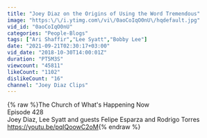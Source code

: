 ```yaml
---
title: "Joey Diaz on the Origins of Using the Word Tremendous"
image: "https:\/\/i.ytimg.com\/vi\/0aoCoIqO0nU\/hqdefault.jpg"
vid_id: "0aoCoIqO0nU"
categories: "People-Blogs"
tags: ["Ari Shaffir","Lee Syatt","Bobby Lee"]
date: "2021-09-21T02:30:17+03:00"
vid_date: "2018-10-30T14:00:01Z"
duration: "PT5M3S"
viewcount: "45811"
likeCount: "1102"
dislikeCount: "16"
channel: "Joey Diaz Clips"
---
```

{% raw %}The Church of What's Happening Now<br />Episode 428<br />Joey Diaz, Lee Syatt and guests Felipe Esparza and Rodrigo Torres<br /><a rel="nofollow" target="blank" href="https://youtu.be/pqIQoowC2oM">https://youtu.be/pqIQoowC2oM</a>{% endraw %}
